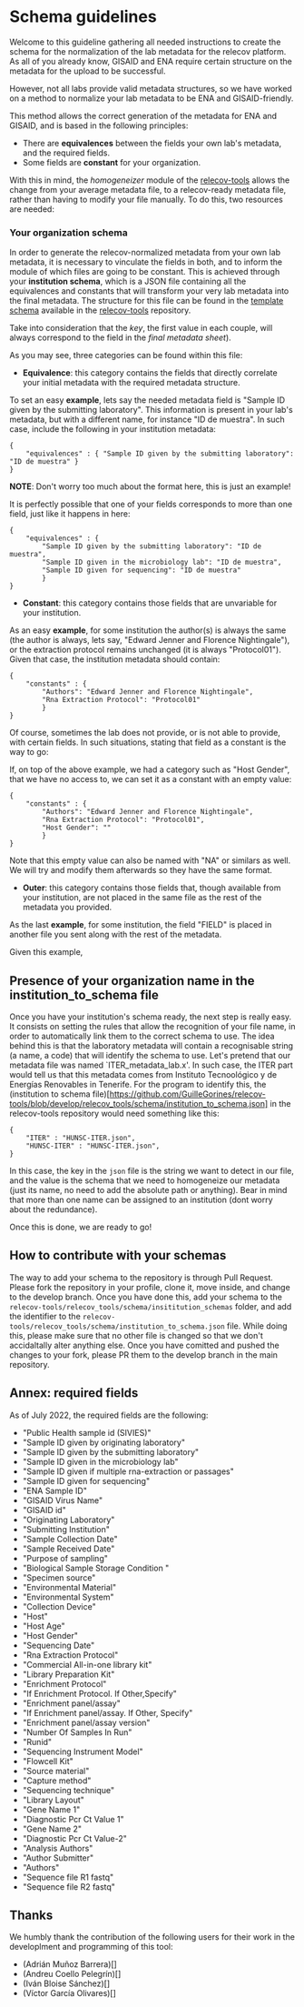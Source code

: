 # Schema guidelines
Welcome to this guideline gathering all needed instructions to create the schema for the normalization of the lab metadata for the relecov platform.
As all of you already know, GISAID and ENA require certain structure on the metadata for the upload to be successful. 

However, not all labs provide valid metadata structures, so we have worked on a method to normalize your lab metadata to be ENA and GISAID-friendly. 

This method allows the correct generation of the metadata for ENA and GISAID, and is based in the following principles:

* There are **equivalences** between the fields your own lab's metadata, and the required fields.
* Some fields are **constant** for your organization.

With this in mind, the _homogeneizer_ module of the [relecov-tools](https://github.com/BU-ISCIII/relecov-tools) allows the change from your average metadata file, to a relecov-ready metadata file, rather than having to modify your file manually. To do this, two resources are needed:

### Your organization schema
In order to generate the relecov-normalized metadata from your own lab metadata, it is necessary to vinculate the fields in both, and to inform the module of which files are going to be constant. This is achieved through your **institution schema**, which is a JSON file containing all the equivalences and constants that will transform your very lab metadata into the final metadata. The structure for this file can be found in the [template schema](https://github.com/BU-ISCIII/relecov-tools/blob/develop/relecov_tools/schema/institution_schemas/template.json) available in the [relecov-tools](https://github.com/BU-ISCIII/relecov-tools) repository.

Take into consideration that the _key_, the first value in each couple, will always correspond to the field in the _final metadata sheet_).

As you may see, three categories can be found within this file:

* **Equivalence**: this category contains the fields that directly correlate your initial metadata with the required metadata structure. 

To set an easy **example**, lets say the needed metadata field is "Sample ID given by the submitting laboratory". This information is present in your lab's metadata, but with a different name, for instance "ID de muestra". In such case, include the following in your institution metadata:

```
{
    "equivalences" : { "Sample ID given by the submitting laboratory": "ID de muestra" }
}

```
**NOTE**: Don't worry too much about the format here, this is just an example! 

It is perfectly possible that one of your fields corresponds to more than one field, just like it happens in here:

```
{
    "equivalences" : {
        "Sample ID given by the submitting laboratory": "ID de muestra",
        "Sample ID given in the microbiology lab": "ID de muestra",
        "Sample ID given for sequencing": "ID de muestra"
        }
}
```

* **Constant**: this category contains those fields that are unvariable for your institution. 

As an easy **example**, for some institution the author(s) is always the same (the author is always, lets say, "Edward Jenner and Florence Nightingale"), or the extraction protocol remains unchanged (it is always "Protocol01"). Given that case, the institution metadata should contain:

```
{
    "constants" : {
        "Authors": "Edward Jenner and Florence Nightingale",
        "Rna Extraction Protocol": "Protocol01"
        }
}
```
Of course, sometimes the lab does not provide, or is not able to provide, with certain fields. In such situations, stating that field as a constant is the way to go:

If, on top of the above example, we had a category such as "Host Gender", that we have no access to, we can set it as a constant with an empty value:

```
{
    "constants" : {
        "Authors": "Edward Jenner and Florence Nightingale",
        "Rna Extraction Protocol": "Protocol01",
        "Host Gender": ""
        }
}
```

Note that this empty value can also be named with "NA" or similars as well. We will try and modify them afterwards so they have the same format.

* **Outer**: this category contains those fields that, though available from your institution, are not placed in the same file as the rest of the metadata you provided.
  
As the last **example**, for some institution, the field "FIELD" is placed in another file you sent along with the rest of the metadata.

Given this example, 


## Presence of your organization name in the institution_to_schema file

Once you have your institution's schema ready, the next step is really easy. It consists on setting the rules that allow the recognition of your file name, in order to automatically link them to the correct schema to use. The idea behind this is that the laboratory metadata will contain a recognisable string (a name, a code) that will identify the schema to use. Let's pretend that our metadata file was named `ITER_metadata_lab.x'. In such case, the ITER part would tell us that this metadata comes from Instituto Tecnoológico y de Energías Renovables in Tenerife. For the program to identify this, the (institution to schema file)[https://github.com/GuilleGorines/relecov-tools/blob/develop/relecov_tools/schema/institution_to_schema.json] in the relecov-tools repository would need something like this:

```
{
    "ITER" : "HUNSC-ITER.json",
    "HUNSC-ITER" : "HUNSC-ITER.json",
}
```
In this case, the key in the `json` file is the string we want to detect in our file, and the value is the schema that we need to homogeneize our metadata (just its name, no need to add the absolute path or anything). Bear in mind that more than one name can be assigned to an institution (dont worry about the redundance).

Once this is done, we are ready to go!

## How to contribute with your schemas
The way to add your schema to the repository is through Pull Request. Please fork the repository in your profile, clone it, move inside, and change to the develop branch. Once you have done this, add your schema to the `relecov-tools/relecov_tools/schema/insititution_schemas` folder, and add the identifier to the `relecov-tools/relecov_tools/schema/institution_to_schema.json` file. While doing this, please make sure that no other file is changed so that we don't accidaltally alter anything else. Once you have comitted and pushed the changes to your fork, please PR them to the develop branch in the main repository.

## Annex: required fields 

As of July 2022, the required fields are the following:
* "Public Health sample id (SIVIES)"
* "Sample ID given by originating laboratory"
* "Sample ID given by the submitting laboratory"
* "Sample ID given in the microbiology lab"
* "Sample ID given if multiple rna-extraction or passages"
* "Sample ID given for sequencing"
* "ENA Sample ID"
* "GISAID Virus Name"
* "GISAID id"
* "Originating Laboratory"
* "Submitting Institution"
* "Sample Collection Date"
* "Sample Received Date"
* "Purpose of sampling"
* "Biological Sample Storage Condition "
* "Specimen source"
* "Environmental Material"
* "Environmental System"
* "Collection Device"
* "Host"
* "Host Age"
* "Host Gender"
* "Sequencing Date"
* "Rna Extraction Protocol"
* "Commercial All-in-one library kit"
* "Library Preparation Kit"
* "Enrichment Protocol"
* "If Enrichment Protocol. If Other,Specify"
* "Enrichment panel/assay"
* "If Enrichment panel/assay. If Other, Specify"
* "Enrichment panel/assay version"
* "Number Of Samples In Run"
* "Runid"
* "Sequencing Instrument Model"
* "Flowcell Kit"
* "Source material"
* "Capture method"
* "Sequencing technique"
* "Library Layout"
* "Gene Name 1"
* "Diagnostic Pcr Ct Value 1"
* "Gene Name 2"
* "Diagnostic Pcr Ct Value-2"
* "Analysis Authors"
* "Author Submitter"
* "Authors"
* "Sequence file R1 fastq"
* "Sequence file R2 fastq"


## Thanks
We humbly thank the contribution of the following users for their work in the developlment and programming of this tool:

* (Adrián Muñoz Barrera)[]
* (Andreu Coello Pelegrín)[]
* (Iván Bloise Sánchez)[]
* (Víctor García Olivares)[]